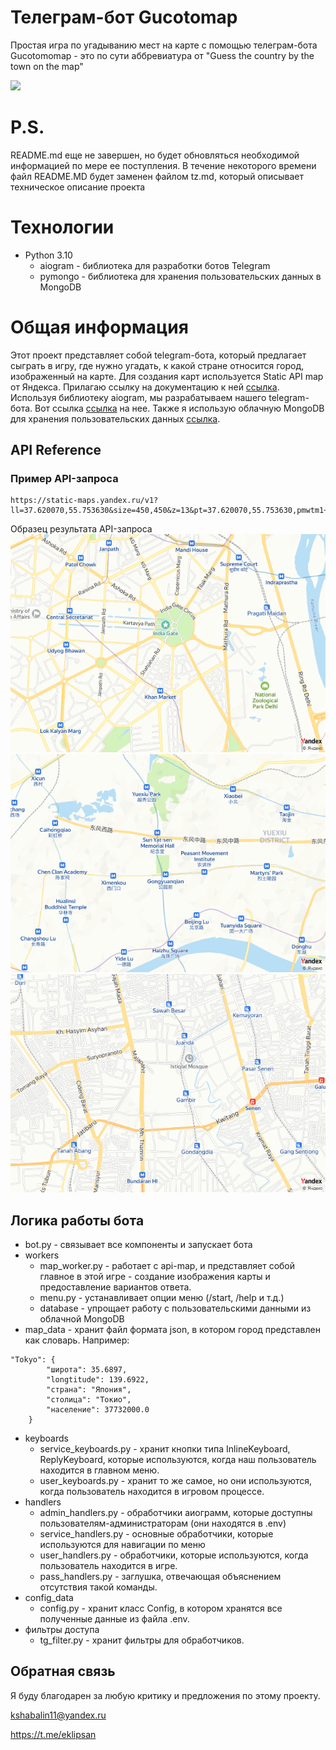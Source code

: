 # Телеграм-бот Gucotomap

Простая игра по угадыванию мест на карте с помощью телеграм-бота
Gucotomomap - это по сути аббревиатура от "Guess the country by the town on the map"

![](examples/gameplay.gif)

# P.S.
README.md еще не завершен, но будет обновляться необходимой информацией по мере ее поступления.
В течение некоторого времени файл README.MD будет заменен файлом tz.md, который описывает техническое описание проекта

# Технологии

- Python 3.10
    - aiogram - библиотека для разработки ботов Telegram
    - pymongo - библиотека для хранения пользовательских данных в MongoDB


# Общая информация
Этот проект представляет собой telegram-бота, который предлагает сыграть в игру, где нужно угадать, к какой стране относится город, изображенный на карте. Для создания карт используется Static API map от Яндекса. Прилагаю ссылку на документацию к ней [ссылка](https://yandex.ru/dev/staticapi/doc/en/quickstart). Используя библиотеку aiogram, мы разрабатываем нашего telegram-бота. Вот ссылка [ссылка](https://aiogram.dev) на нее. Также я использую облачную MongoDB для хранения пользовательских данных [ссылка](https://cloud.mongodb.com).


## API Reference

### Пример API-запроса
```
https://static-maps.yandex.ru/v1?ll=37.620070,55.753630&size=450,450&z=13&pt=37.620070,55.753630,pmwtm1~37.64,55.76363,pmwtm99&apikey=YOUR_API_KEY
```
Образец результата API-запроса
![](examples/Delhi.png)
![](examples/Guangzhou.png)
![](examples/Jakarta.png)

## Логика работы бота

- bot.py - связывает все компоненты и запускает бота
- workers
    - map_worker.py - работает с api-map, и представляет собой главное в этой игре - создание изображения карты и предоставление вариантов ответа.
    - menu.py - устанавливает опции меню (/start, /help и т.д.)
    - database - упрощает работу с пользовательскими данными из облачной MongoDB
- map_data - хранит файл формата json, в котором город представлен как словарь. Например:
```
"Tokyo": {
        "широта": 35.6897,
        "longtitude": 139.6922,
        "страна": "Япония",
        "столица": "Токио",
        "население": 37732000.0
    }
```
- keyboards
    - service_keyboards.py - хранит кнопки типа InlineKeyboard, ReplyKeyboard, которые используются, когда наш пользователь находится в главном меню.
    - user_keyboards.py - хранит то же самое, но они используются, когда пользователь находится в игровом процессе.
- handlers
    - admin_handlers.py - обработчики аиограмм, которые доступны пользователям-администраторам (они находятся в .env)
    - service_handlers.py - основные обработчики, которые используются для навигации по меню
    - user_handlers.py - обработчики, которые используются, когда пользователь находится в игре.
    - pass_handlers.py - заглушка, отвечающая объяснением отсутствия такой команды.
- config_data
  - config.py - хранит класс Config, в котором хранятся все полученные данные из файла .env.
- фильтры доступа
  - tg_filter.py - хранит фильтры для обработчиков.


## Обратная связь

Я буду благодарен за любую критику и предложения по этому проекту.

kshabalin11@yandex.ru

https://t.me/eklipsan